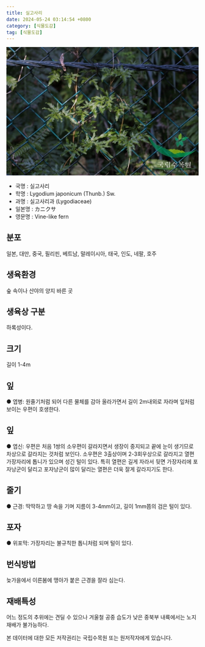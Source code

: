 ```yaml
---
title: 실고사리
date: 2024-05-24 03:14:54 +0800
category: [식물도감]
tag: [식물도감]
---
```




![실고사리](/assets/img/fileUpload/plants/basic/Schizaeaceae/Lygodium/2995/1_th2.JPG)
- 국명 : 실고사리
- 학명 : Lygodium japonicum (Thunb.) Sw.
- 과명 : 실고사리과 (Lygodiaceae)
- 일본명 : カニクサ
- 영문명 : Vine-like fern


## 분포
일본, 대만, 중국, 필리핀, 베트남, 말레이시아, 태국, 인도, 네팔, 호주
## 생육환경
숲 속이나 산야의 양지 바른 곳
## 생육상 구분
하록성이다.
## 크기
길이 1-4m
## 잎
● 엽병: 원줄기처럼 되어 다른 물체를 감아 올라가면서 길이 2m내외로 자라며 잎처럼 보이는 우편이 호생한다.
## 잎
● 엽신: 우편은 처음 1쌍의 소우편이 갈라지면서 생장이 중지되고 끝에 눈이 생기므로 차상으로 갈라지는 것처럼 보인다. 소우편은 3출상이며 2-3회우상으로 갈라지고 열편 가장자리에 톱니가 있으며 성긴 털이 있다. 특히 열편은 길게 자라서 뒷면 가장자리에 포자낭군이 달리고 포자낭군이 많이 달리는 열편은 더욱 잘게 갈라지기도 한다. 
## 줄기
● 근경: 딱딱하고 땅 속을 기며 지름이 3-4mm이고, 길이 1mm쯤의 검은 털이 있다.
## 포자
● 위포막: 가장자리는 불규칙한 톱니처럼 되며 털이 있다. 
## 번식방법
늦가을에서 이른봄에 맹아가 붙은 근경을 잘라 심는다.
## 재배특성
어느 정도의 추위에는 견딜 수 있으나 겨울철 공중 습도가 낮은 중북부 내륙에서는 노지 재배가 불가능하다.






본 데이터에 대한 모든 저작권리는 국립수목원 또는 원저작자에게 있습니다.
